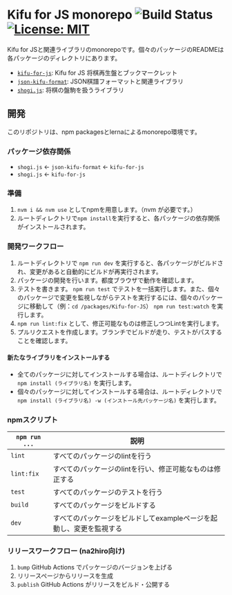 # Kifu for JS monorepo ![Build Status](https://github.com/na2hiro/Kifu-for-JS/actions/workflows/main.yml/badge.svg) [![License: MIT](https://img.shields.io/badge/License-MIT-yellow.svg)](https://opensource.org/licenses/MIT)

Kifu for JSと関連ライブラリのmonorepoです。個々のパッケージのREADMEは各パッケージのディレクトリにあります。

* [`kifu-for-js`](packages/Kifu-for-JS/README.md): Kifu for JS 将棋再生盤とブックマークレット
* [`json-kifu-format`](packages/json-kifu-format/README.md): JSON棋譜フォーマットと関連ライブラリ
* [`shogi.js`](packages/Shogi.js/README.md): 将棋の盤駒を扱うライブラリ

## 開発

このリポジトリは、npm packagesとlernaによるmonorepo環境です。

### パッケージ依存関係

* `shogi.js` <- `json-kifu-format` <- `kifu-for-js`
* `shogi.js` <- `kifu-for-js`

### 準備

1. `nvm i && nvm use` としてnpmを用意します。（nvm が必要です。）
2. ルートディレクトリで`npm install`を実行すると、各パッケージの依存関係がインストールされます。

### 開発ワークフロー

1. ルートディレクトリで `npm run dev` を実行すると、各パッケージがビルドされ、変更があると自動的にビルドが再実行されます。
2. パッケージの開発を行います。都度ブラウザで動作を確認します。
3. テストを書きます。 `npm run test` でテストを一括実行します。また、個々のパッケージで変更を監視しながらテストを実行するには、個々のパッケージに移動して（例：`cd /packages/Kifu-for-JS`） `npm run test:watch` を実行します。
4. `npm run lint:fix` として、修正可能なものは修正しつつLintを実行します。 
5. プルリクエストを作成します。ブランチでビルドが走り、テストがパスすることを確認します。

#### 新たなライブラリをインストールする

* 全てのパッケージに対してインストールする場合は、ルートディレクトリで `npm install (ライブラリ名)` を実行します。
* 個々のパッケージに対してインストールする場合は、ルートディレクトリで `npm install (ライブラリ名) -w (インストール先パッケージ名)` を実行します。

### npmスクリプト

<!-- A table of npm scripts, based on package.json -->

| `npm run ...` | 説明                                    |
|---------------|---------------------------------------|
| `lint`        | すべてのパッケージのlintを行う                     |
| `lint:fix`    | すべてのパッケージのlintを行い、修正可能なものは修正する        |
| `test`        | すべてのパッケージのテストを行う                      |
| `build`       | すべてのパッケージをビルドする                       |
| `dev`         | すべてのパッケージをビルドしてexampleページを起動し、変更を監視する |

### リリースワークフロー (na2hiro向け)
1. `bump` GitHub Actions でパッケージのバージョンを上げる
2. リリースページからリリースを生成
3. `publish` GitHub Actions がリリースをビルド・公開する
